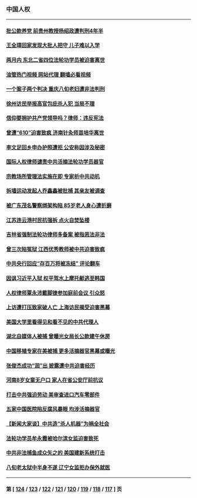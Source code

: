 ### 中国人权
---
#### [批公款养党 前贵州教授杨绍政遭判刑4年半](../../pages/ncid278/n14064553.md?09012045) 
#### [王全璋回家发现大批人把守 儿子难以入学](../../pages/ncid278/n14064364.md?09012045) 
#### [两月内 东北二省四位法轮功学员被迫害离世](../../pages/ncid278/n14063270.md?09012045) 
#### [油管热门视频 网站代理 翻墙必看视频](http://138.2.39.72:81/youtube.html?epic-marker?09012045)
#### [一个案子两个判决 重庆八旬老妇遭非法判刑](../../pages/ncid278/n14063531.md?09012045) 
#### [徐州访民举报高官包庇杀人犯 当局不理](../../pages/ncid278/n14062521.md?09012045) 
#### [信仰要拥护共产党领导吗？律师：违反宪法](../../pages/ncid278/n14061325.md?09012045) 
#### [曾遭“610”迫害致疯 济南针灸师苗培华离世](../../pages/ncid278/n14060519.md?09012045) 
#### [李文足回乡申办护照遭拒 公安称因涉及秘密](../../pages/ncid278/n14061423.md?09012045) 
#### [国际人权律师谴责中共活摘法轮功学员器官](../../pages/ncid278/n14061274.md?09012045) 
#### [宗教场所管理法实施在即 专家析中共动机](../../pages/ncid278/n14061242.md?09012045) 
#### [拆墙运动发起人乔鑫鑫被批捕 其亲友被调查](../../pages/ncid278/n14060803.md?09012045) 
#### [被广东茂名警察绑架构陷 85岁老人身心遭折磨](../../pages/ncid278/n14059718.md?09012045) 
#### [江苏连云港村民抗强拆 点火自焚坠楼](../../pages/ncid278/n14060228.md?09012045) 
#### [吉林省强制法轮功律师多备案 被指恶法非法](../../pages/ncid278/n14059091.md?09012045) 
#### [曾三次陷冤狱 江西优秀教师被中共迫害致疯](../../pages/ncid278/n14058953.md?09012045) 
#### [中共央行回应“存百万将被冻结” 评论翻车](../../pages/ncid278/n14059559.md?09012045) 
#### [因讽习近平入狱 权平驾水上摩托艇逃至韩国](../../pages/ncid278/n14058950.md?09012045) 
#### [人权律师覃永沛戴脚镣参加庭前会议 引众怒](../../pages/ncid278/n14059122.md?09012045) 
#### [上访遭打压致家破人亡 上海访民揭受迫害黑幕](../../pages/ncid278/n14058704.md?09012045) 
#### [美国大学里看得见和看不见的中共代理人](../../pages/ncid278/n14058369.md?09012045) 
#### [湖北自媒体人被捕 曾曝光女局长公款建午休房](../../pages/ncid278/n14057972.md?09012045) 
#### [中国移植专家在美被捕 更多活摘器官黑幕或曝光](../../pages/ncid278/n14057916.md?09012045) 
#### [张俊杰成功“润”出 披露遭中共迫害经历](../../pages/ncid278/n14057540.md?09012045) 
#### [河南8岁女童无户口 家人在省公安厅前抗议](../../pages/ncid278/n14057370.md?09012045) 
#### [打击中共强迫劳动 美审查进口汽车零部件](../../pages/ncid278/n14057189.md?09012045) 
#### [五家中国医院陷反腐风暴眼 均涉活摘器官](../../pages/ncid278/n14056950.md?09012045) 
#### [【新闻大家谈】中共造“杀人机器”为祸全社会](../../pages/ncid278/n14056645.md?09012045) 
#### [法轮功学员牟永霞被哈尔滨女监迫害致死](../../pages/ncid278/n14056172.md?09012045) 
#### [中共非法捕鱼成众矢之的 美国建新系统打击](../../pages/ncid278/n14056107.md?09012045) 
#### [八旬老太狱中半身不遂 辽宁女监拒办保外就医](../../pages/ncid278/n14055233.md?09012045) 

---
#### 第 [ [124](./124.md?09012045) / [123](./123.md?09012045) / [122](./122.md?09012045) / [121](./121.md?09012045) / [120](./120.md?09012045) / [119](./119.md?09012045) / [118](./118.md?09012045) / [117](./117.md?09012045) ] 页
